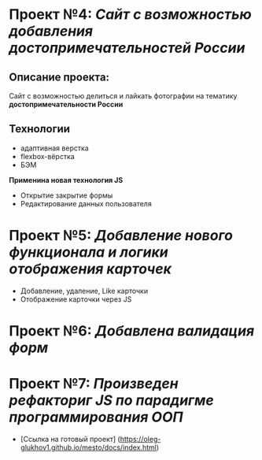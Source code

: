 # Проект №4: *Сайт с возможностью добавления достопримечательностей России*

## Описание проекта:
Сайт с возможностью делиться и лайкать фотографии на тематику **достопримечательности России**

## Технологии
* адаптивная верстка
* flexbox-вёрстка
* БЭМ

**Применина новая технология JS**
* Открытие закрытие формы
* Редактирование данных пользователя
# Проект №5: *Добавление нового функционала и логики отображения карточек*

* Добавление, удаление, Like карточки
* Отображение карточки через JS
# Проект №6: *Добавлена валидация форм*
# Проект №7: *Произведен рефакториг JS по парадигме программирования ООП*

* [Ссылка на готовый проект]
(https://oleg-glukhov1.github.io/mesto/docs/index.html)
